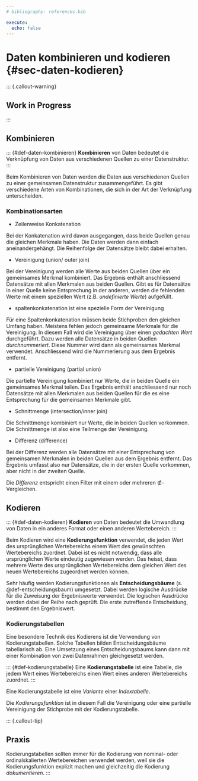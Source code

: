 ```yaml
---
# bibliography: references.bib

execute: 
  echo: false
---
```


# Daten kombinieren und kodieren {#sec-daten-kodieren}

::: {.callout-warning}
## Work in Progress
:::

## Kombinieren

::: {#def-daten-kombinieren}
**Kombinieren** von Daten bedeutet die Verknüpfung von Daten aus verschiedenen Quellen zu einer Datenstruktur.
:::

Beim Kombinieren von Daten werden die Daten aus verschiedenen Quellen zu einer gemeinsamen Datenstruktur zusammengeführt. Es gibt verschiedene Arten von Kombinationen, die sich in der Art der Verknüpfung unterscheiden.

### Kombinationsarten

- Zeilenweise Konkatenation

Bei der Konkatenation wird davon ausgegangen, dass beide Quellen genau die gleichen Merkmale haben. Die Daten werden dann einfach aneinandergehängt. Die Reihenfolge der Datensätze bleibt dabei erhalten.

- Vereinigung (union/ outer join)

Bei der Vereinigung werden alle Werte aus beiden Quellen über ein gemeinsames Merkmal kombiniert. Das Ergebnis enthält anschliessend Datensätze mit allen Merkmalen aus beiden Quellen. Gibt es für Datensätze in einer Quelle keine Entsprechung in der anderen, werden die fehlenden Werte mit einem speziellen Wert (z.B. *undefinierte Werte*) aufgefüllt.

- spaltenkonkatenation ist eine spezielle Form der Vereinigung 

Für eine Spaltenkonkatenation müssen beide Stichproben den gleichen Umfang haben. Meistens fehlen jedoch gemeinsame Merkmale für die Vereinigung. In diesem Fall wird die Vereinigung über einen *gedachten Wert* durchgeführt. Dazu werden alle Datensätze in beiden Quellen *durchnummeriert*. Diese Nummer wird dann als gemeinsames Merkmal verwendet. Anschliessend wird die Nummerierung aus dem Ergebnis entfernt.

- partielle Vereinigung (partial union)

Die partielle Vereinigung kombiniert nur Werte, die in beiden Quelle ein gemeinsames Merkmal teilen. Das Ergebnis enthält anschliessend nur noch Datensätze mit allen Merkmalen aus beiden Quellen für die es eine Entsprechung für die gemeinsamen Merkmale gibt.

- Schnittmenge (intersection/inner join)

Die Schnittmenge kombiniert nur Werte, die in beiden Quellen vorkommen. Die Schnittmenge ist also eine Teilmenge der Vereinigung.

- Differenz (difference)

Bei der Differenz werden alle Datensätze mit einer Entsprechung von gemeinsamen Merkmalen in beiden Quellen aus dem Ergebnis entfernt. Das Ergebnis umfasst also nur Datensätze, die in der ersten Quelle vorkommen, aber nicht in der zweiten Quelle.

Die *Differenz* entspricht einen Filter mit einem oder mehreren $\notin$-Vergleichen.

## Kodieren

::: {#def-daten-kodieren}
**Kodieren** von Daten bedeutet die Umwandlung von Daten in ein anderes Format oder einen anderen Wertebereich.
:::

Beim Kodieren wird eine **Kodierungsfunktion** verwendet, die jeden Wert des ursprünglichen Wertebereichs einem Wert des gewünschten Wertebereichs zuordnet. Dabei ist es nicht notwendig, dass alle ursprünglichen Werte eindeutig zugewiesen werden. Das heisst, dass mehrere Werte des ursprünglichen Wertebereichs dem gleichen Wert des neuen Wertebereichs zugeordnet werden können.

Sehr häufig werden Kodierungsfunktionen als **Entscheidungsbäume** (s. @def-entscheidungsbaum) umgesetzt. Dabei werden logische Ausdrücke für die Zuweisung der Ergebniswerte verwendet. Die logischen Ausdrücke werden dabei der Reihe nach geprüft. Die erste zutreffende Entscheidung, bestimmt den Ergebniswert.

### Kodierungstabellen

Eine besondere Technik des Kodierens ist die Verwendung von Kodierungstabellen. Solche Tabellen bilden Entscheidungsbäume tabellarisch ab. Eine Umsetzung eines Entscheidungsbaums kann dann mit einer Kombination von zwei Datenrahmen gleichgesetzt werden.

::: {#def-kodierungstabelle}
Eine **Kodierungstabelle** ist eine Tabelle, die jedem Wert eines Wertebereichs einen Wert eines anderen Wertebereichs zuordnet.
:::

Eine Kodierungstabelle ist eine *Variante* einer *Indextabelle*.

Die *Kodierungsfunktion* ist in diesem Fall die Vereinigung oder eine partielle Vereinigung der Stichprobe mit der Kodierungstabelle.

::: {.callout-tip}
## Praxis
Kodierungstabellen sollten immer für die Kodierung von nominal- oder ordinalskalierten Wertebereichen verwendet werden, weil sie die Kodierungsfunktion explizit machen und gleichzeitig die Kodierung *dokumentieren*.
:::